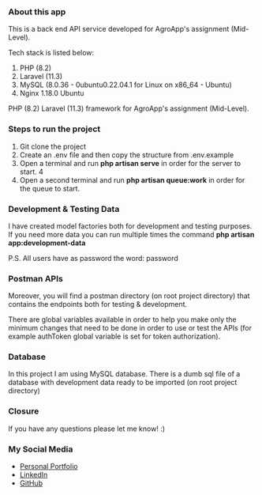 ### About this app
This is a back end API service developed for AgroApp's assignment (Mid-Level).

Tech stack is listed below:
1) PHP (8.2)
2) Laravel (11.3)
3) MySQL (8.0.36 - 0ubuntu0.22.04.1 for Linux on x86_64 - Ubuntu)
4) Nginx 1.18.0 Ubuntu

PHP (8.2) Laravel (11.3) framework for AgroApp's assignment (Mid-Level).

### Steps to run the project
1) Git clone the project
2) Create an .env file and then copy the structure from .env.example 
3) Open a terminal and run **php artisan serve** in order for the server to start. 4
4) Open a second terminal and run **php artisan queue:work** in order for the queue to start.

### Development & Testing Data
I have created model factories both for development and testing purposes.
If you need more data you can run multiple times the command **php artisan app:development-data**

P.S. All users have as password the word: password

### Postman APIs
Moreover, you will find a postman directory (on root project directory) that contains the endpoints both for
testing & development. 

There are global variables available in order to help you make only the minimum
changes that need to be done in order to use or test the APIs (for example authToken global variable is set for
token authorization).

### Database
In this project I am using MySQL database. There is a dumb sql file of a database with development data
ready to be imported (on root project directory)

### Closure
If you have any questions please let me know! :)

### My Social Media
- [Personal Portfolio](https://georgekoursoumis.web.app/)
- [LinkedIn](https://www.linkedin.com/in/gkoursoumis/)
- [GitHub](https://github.com/GeorgeKrs)
